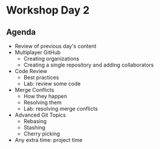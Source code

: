 # Workshop Day 2

## Agenda

- Review of previous day's content
- Multiplayer GitHub
    - Creating organizations
    - Creating a single repository and adding collaborators
- Code Review
    - Best practices
    - Lab: review some code
- Merge Conflicts
    - How they happen
    - Resolving them
    - Lab: resolving merge conflicts
- Advanced Git Topics
    - Rebasing
    - Stashing
    - Cherry picking
- Any extra time: project time
